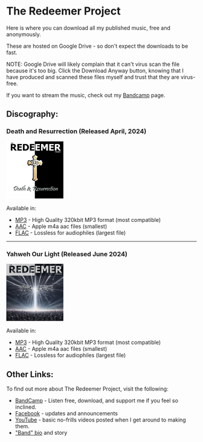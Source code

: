 # The Redeemer Project

Here is where you can download all my published music, free and anonymously.

These are hosted on Google Drive - so don't expect the downloads to be fast.

NOTE:  Google Drive will likely complain that it can't virus scan the file because it's too big. Click the Download Anyway button, knowing that I have produced and scanned these files myself and trust that they are virus-free.

If you want to stream the music, check out my [Bandcamp](https://theredeemerproject.bandcamp.com) page.


## Discography:

### Death and Resurrection (Released April, 2024)

<img src="images/DR/cover.jpg" width="30%" height="30%">

Available in:
  * [MP3](https://drive.google.com/uc?export=download&id=1NIDUbxCC174t_MJppKlGOUf8tBywFNQ6) - High Quality 320kbit MP3 format (most compatible)
  * [AAC](https://drive.google.com/uc?export=download&id=1QxPkaxqyUOFsKWfv4D9qxJvA_NMJEJCg) - Apple m4a aac files (smallest)
  * [FLAC](https://drive.google.com/uc?export=download&id=1Ydt6YEuj0SjwoCystHKoLvvKzVmREpgi) - Lossless for audiophiles (largest file)
---
### Yahweh Our Light (Released June 2024)

<img src="images/YOL/cover.jpg" width="30%" height="30%">

Available in:
  * [MP3](https://drive.google.com/uc?export=download&id=1TbjAngWKZ66-W_YZ2Bmqh6DYQQZKQzU3) - High Quality 320kbit MP3 format (most compatible)
  * [AAC](https://drive.google.com/uc?export=download&id=1z5mg7j-ZQm_VTUPf65Nsrq2JZTYZ_cNx) - Apple m4a aac files (smallest)
  * [FLAC](https://drive.google.com/uc?export=download&id=1lKn2ovRRGN3dCu5q77DQ0yUQni_4eCLv) - Lossless for audiophiles (largest file)


## Other Links:

To find out more about The Redeemer Project, visit the following:

* [BandCamp](https://theredeemerproject.bandcamp.com) - Listen free, download, and support me if you feel so inclined.
* [Facebook](https://www.facebook.com/profile.php?id=61558951555423) - updates and announcements
* [YouTube](https://youtube.com/@TheRedeemerProjectMetal/videos) - basic no-frills videos posted when I get around to making them.
* ["Band" bio](https://blog.efpophis.net/p/the-redeemer-project.html) and story
